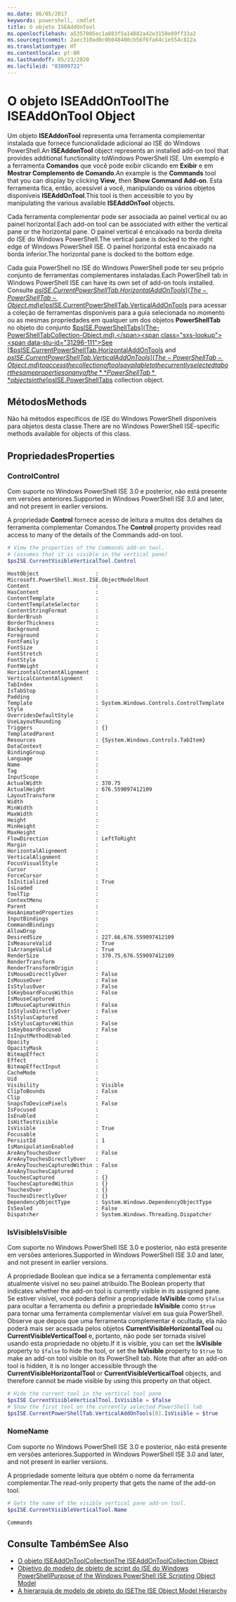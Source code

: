 ```yaml
---
ms.date: 06/05/2017
keywords: powershell, cmdlet
title: O objeto ISEAddOnTool
ms.openlocfilehash: a5357005ec1a883f5a14882a42e3150e09ff33a2
ms.sourcegitcommit: 2aec310ad0c0b048400cb56f6fa64c1e554c812a
ms.translationtype: HT
ms.contentlocale: pt-BR
ms.lasthandoff: 05/23/2020
ms.locfileid: "83809722"
---
```

# <a name="the-iseaddontool-object"></a><span data-ttu-id="31296-103">O objeto ISEAddOnTool</span><span class="sxs-lookup"><span data-stu-id="31296-103">The ISEAddOnTool Object</span></span>

<span data-ttu-id="31296-104">Um objeto **ISEAddonTool** representa uma ferramenta complementar instalada que fornece funcionalidade adicional ao ISE do Windows PowerShell.</span><span class="sxs-lookup"><span data-stu-id="31296-104">An **ISEAddonTool** object represents an installed add-on tool that provides additional functionality toWindows PowerShell ISE.</span></span> <span data-ttu-id="31296-105">Um exemplo é a ferramenta **Comandos** que você pode exibir clicando em **Exibir** e em **Mostrar Complemento de Comando**.</span><span class="sxs-lookup"><span data-stu-id="31296-105">An example is the **Commands** tool that you can display by clicking **View**, then **Show Command Add-on**.</span></span> <span data-ttu-id="31296-106">Esta ferramenta fica, então, acessível a você, manipulando os vários objetos disponíveis **ISEAddOnTool**.</span><span class="sxs-lookup"><span data-stu-id="31296-106">This tool is then accessible to you by manipulating the various available **ISEAddOnTool** objects.</span></span>

<span data-ttu-id="31296-107">Cada ferramenta complementar pode ser associada ao painel vertical ou ao painel horizontal.</span><span class="sxs-lookup"><span data-stu-id="31296-107">Each add-on tool can be associated with either the vertical pane or the horizontal pane.</span></span> <span data-ttu-id="31296-108">O painel vertical é encaixado na borda direita do ISE do Windows PowerShell.</span><span class="sxs-lookup"><span data-stu-id="31296-108">The vertical pane is docked to the right edge of Windows PowerShell ISE.</span></span> <span data-ttu-id="31296-109">O painel horizontal está encaixado na borda inferior.</span><span class="sxs-lookup"><span data-stu-id="31296-109">The horizontal pane is docked to the bottom edge.</span></span>

<span data-ttu-id="31296-110">Cada guia PowerShell no ISE do Windows PowerShell pode ter seu próprio conjunto de ferramentas complementares instaladas.</span><span class="sxs-lookup"><span data-stu-id="31296-110">Each PowerShell tab in Windows PowerShell ISE can have its own set of add-on tools installed.</span></span> <span data-ttu-id="31296-111">Consulte [$psISE.CurrentPowerShellTab.HorizontalAddOnTools](The-PowerShellTab-Object.md) e [$psISE.CurrentPowerShellTab.VerticalAddOnTools](The-PowerShellTab-Object.md) para acessar a coleção de ferramentas disponíveis para a guia selecionada no momento ou as mesmas propriedades em qualquer um dos objetos **PowerShellTab** no objeto do conjunto [$psISE.PowerShellTabs](The-PowerShellTabCollection-Object.md).</span><span class="sxs-lookup"><span data-stu-id="31296-111">See [$psISE.CurrentPowerShellTab.HorizontalAddOnTools](The-PowerShellTab-Object.md) and [$psISE.CurrentPowerShellTab.VerticalAddOnTools](The-PowerShellTab-Object.md) to access the collection of tools available to the currently selected tab or the same properties on any of the **PowerShellTab** objects in the [$psISE.PowerShellTabs](The-PowerShellTabCollection-Object.md) collection object.</span></span>

## <a name="methods"></a><span data-ttu-id="31296-112">Métodos</span><span class="sxs-lookup"><span data-stu-id="31296-112">Methods</span></span>

<span data-ttu-id="31296-113">Não há métodos específicos de ISE do Windows PowerShell disponíveis para objetos desta classe.</span><span class="sxs-lookup"><span data-stu-id="31296-113">There are no Windows PowerShell ISE-specific methods available for objects of this class.</span></span>

## <a name="properties"></a><span data-ttu-id="31296-114">Propriedades</span><span class="sxs-lookup"><span data-stu-id="31296-114">Properties</span></span>

### <a name="control"></a><span data-ttu-id="31296-115">Control</span><span class="sxs-lookup"><span data-stu-id="31296-115">Control</span></span>

<span data-ttu-id="31296-116">Com suporte no Windows PowerShell ISE 3.0 e posterior, não está presente em versões anteriores.</span><span class="sxs-lookup"><span data-stu-id="31296-116">Supported in Windows PowerShell ISE 3.0 and later, and not present in earlier versions.</span></span>

<span data-ttu-id="31296-117">A propriedade **Control** fornece acesso de leitura a muitos dos detalhes da ferramenta complementar Comandos.</span><span class="sxs-lookup"><span data-stu-id="31296-117">The **Control** property provides read access to many of the details of the Commands add-on tool.</span></span>

```powershell
# View the properties of the Commands add-on tool.
# (assumes that it is visible in the vertical pane)
$psISE.CurrentVisibleVerticalTool.Control
```

```Output
HostObject                  : Microsoft.PowerShell.Host.ISE.ObjectModelRoot
Content                     :
HasContent                  :
ContentTemplate             :
ContentTemplateSelector     :
ContentStringFormat         :
BorderBrush                 :
BorderThickness             :
Background                  :
Foreground                  :
FontFamily                  :
FontSize                    :
FontStretch                 :
FontStyle                   :
FontWeight                  :
HorizontalContentAlignment  :
VerticalContentAlignment    :
TabIndex                    :
IsTabStop                   :
Padding                     :
Template                    : System.Windows.Controls.ControlTemplate
Style                       :
OverridesDefaultStyle       :
UseLayoutRounding           :
Triggers                    : {}
TemplatedParent             :
Resources                   : {System.Windows.Controls.TabItem}
DataContext                 :
BindingGroup                :
Language                    :
Name                        :
Tag                         :
InputScope                  :
ActualWidth                 : 370.75
ActualHeight                : 676.559097412109
LayoutTransform             :
Width                       :
MinWidth                    :
MaxWidth                    :
Height                      :
MinHeight                   :
MaxHeight                   :
FlowDirection               : LeftToRight
Margin                      :
HorizontalAlignment         :
VerticalAlignment           :
FocusVisualStyle            :
Cursor                      :
ForceCursor                 :
IsInitialized               : True
IsLoaded                    :
ToolTip                     :
ContextMenu                 :
Parent                      :
HasAnimatedProperties       :
InputBindings               :
CommandBindings             :
AllowDrop                   :
DesiredSize                 : 227.66,676.559097412109
IsMeasureValid              : True
IsArrangeValid              : True
RenderSize                  : 370.75,676.559097412109
RenderTransform             :
RenderTransformOrigin       :
IsMouseDirectlyOver         : False
IsMouseOver                 : False
IsStylusOver                : False
IsKeyboardFocusWithin       : False
IsMouseCaptured             :
IsMouseCaptureWithin        : False
IsStylusDirectlyOver        : False
IsStylusCaptured            :
IsStylusCaptureWithin       : False
IsKeyboardFocused           : False
IsInputMethodEnabled        :
Opacity                     :
OpacityMask                 :
BitmapEffect                :
Effect                      :
BitmapEffectInput           :
CacheMode                   :
Uid                         :
Visibility                  : Visible
ClipToBounds                : False
Clip                        :
SnapsToDevicePixels         : False
IsFocused                   :
IsEnabled                   :
IsHitTestVisible            :
IsVisible                   : True
Focusable                   :
PersistId                   : 1
IsManipulationEnabled       :
AreAnyTouchesOver           : False
AreAnyTouchesDirectlyOver   :
AreAnyTouchesCapturedWithin : False
AreAnyTouchesCaptured       :
TouchesCaptured             : {}
TouchesCapturedWithin       : {}
TouchesOver                 : {}
TouchesDirectlyOver         : {}
DependencyObjectType        : System.Windows.DependencyObjectType
IsSealed                    : False
Dispatcher                  : System.Windows.Threading.Dispatcher
```

### <a name="isvisible"></a><span data-ttu-id="31296-118">IsVisible</span><span class="sxs-lookup"><span data-stu-id="31296-118">IsVisible</span></span>

<span data-ttu-id="31296-119">Com suporte no Windows PowerShell ISE 3.0 e posterior, não está presente em versões anteriores.</span><span class="sxs-lookup"><span data-stu-id="31296-119">Supported in Windows PowerShell ISE 3.0 and later, and not present in earlier versions.</span></span>

<span data-ttu-id="31296-120">A propriedade Boolean que indica se a ferramenta complementar está atualmente visível no seu painel atribuído.</span><span class="sxs-lookup"><span data-stu-id="31296-120">The Boolean property that indicates whether the add-on tool is currently visible in its assigned pane.</span></span> <span data-ttu-id="31296-121">Se estiver visível, você poderá definir a propriedade **IsVisible** como `$false` para ocultar a ferramenta ou definir a propriedade **IsVisible** como `$true` para tornar uma ferramenta complementar visível em sua guia PowerShell. Observe que depois que uma ferramenta complementar é ocultada, ela não poderá mais ser acessada pelos objetos **CurrentVisibleHorizontalTool** ou **CurrentVisibleVerticalTool** e, portanto, não pode ser tornada visível usando esta propriedade no objeto.</span><span class="sxs-lookup"><span data-stu-id="31296-121">If it is visible, you can set the **IsVisible** property to `$false` to hide the tool, or set the **IsVisible** property to `$true` to make an add-on tool visible on its PowerShell tab. Note that after an add-on tool is hidden, it is no longer accessible through the **CurrentVisibleHorizontalTool** or **CurrentVisibleVerticalTool** objects, and therefore cannot be made visible by using this property on that object.</span></span>

```powershell
# Hide the current tool in the vertical tool pane
$psISE.CurrentVisibleVerticalTool.IsVisible = $false
# Show the first tool on the currently selected PowerShell tab
$psISE.CurrentPowerShellTab.VerticalAddOnTools[0].IsVisible = $true
```

### <a name="name"></a><span data-ttu-id="31296-122">Nome</span><span class="sxs-lookup"><span data-stu-id="31296-122">Name</span></span>

<span data-ttu-id="31296-123">Com suporte no Windows PowerShell ISE 3.0 e posterior, não está presente em versões anteriores.</span><span class="sxs-lookup"><span data-stu-id="31296-123">Supported in Windows PowerShell ISE 3.0 and later, and not present in earlier versions.</span></span>

<span data-ttu-id="31296-124">A propriedade somente leitura que obtém o nome da ferramenta complementar.</span><span class="sxs-lookup"><span data-stu-id="31296-124">The read-only property that gets the name of the add-on tool.</span></span>

```powershell
# Gets the name of the visible vertical pane add-on tool.
$psISE.CurrentVisibleVerticalTool.Name
```

```Output
Commands
```

## <a name="see-also"></a><span data-ttu-id="31296-125">Consulte Também</span><span class="sxs-lookup"><span data-stu-id="31296-125">See Also</span></span>

- [<span data-ttu-id="31296-126">O objeto ISEAddOnToolCollection</span><span class="sxs-lookup"><span data-stu-id="31296-126">The ISEAddOnToolCollection Object</span></span>](The-ISEAddOnToolCollection-Object.md)
- [<span data-ttu-id="31296-127">Objetivo do modelo de objeto de script do ISE do Windows PowerShell</span><span class="sxs-lookup"><span data-stu-id="31296-127">Purpose of the Windows PowerShell ISE Scripting Object Model</span></span>](Purpose-of-the-Windows-PowerShell-ISE-Scripting-Object-Model.md)
- [<span data-ttu-id="31296-128">A hierarquia de modelo de objeto do ISE</span><span class="sxs-lookup"><span data-stu-id="31296-128">The ISE Object Model Hierarchy</span></span>](The-ISE-Object-Model-Hierarchy.md)
